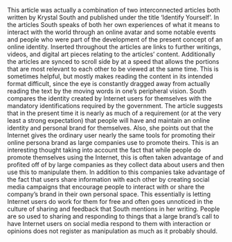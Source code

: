 This article was actually a combination of two interconnected articles both written by Krystal South and published under the title ‘Identify Yourself’.  In the articles South speaks of both her own experiences of what it means to interact with the world through an online avatar and some notable events and people who were part of the development of the present concept of an online identity. Inserted throughout the articles are links to further writings, videos, and digital art pieces relating to the articles’ content. Additionally the articles are synced to scroll side by at a speed that allows the portions that are most relevant to each other to be viewed at the same time. This is sometimes helpful, but mostly makes reading the content in its intended format difficult, since the eye is constantly dragged away from actually reading the text by the moving words in one’s peripheral vision. 
South compares the identity created by Internet users for themselves with the mandatory identifications required by the government. The article suggests that in the present time it is nearly as much of a requirement (or at the very least a strong expectation) that people will have and maintain an online identity and personal brand for themselves. Also, she points out that the Internet gives the ordinary user nearly the same tools for promoting their online persona brand as large companies use to promote theirs. This is an interesting thought taking into account the fact that while people do promote themselves using the Internet, this is often taken advantage of and profited off of by large companies as they collect data about users and then use this to manipulate them. In addition to this companies take advantage of the fact that users share information with each other by creating social media campaigns that encourage people to interact with or share the company’s brand in their own personal space. This essentially is letting Internet users do work for them for free and often goes unnoticed in the culture of sharing and feedback that South mentions in her writing. People are so used to sharing and responding to things that a large brand’s call to have Internet users on social media respond to them with interaction or opinions does not register as manipulation as much as it probably should.
